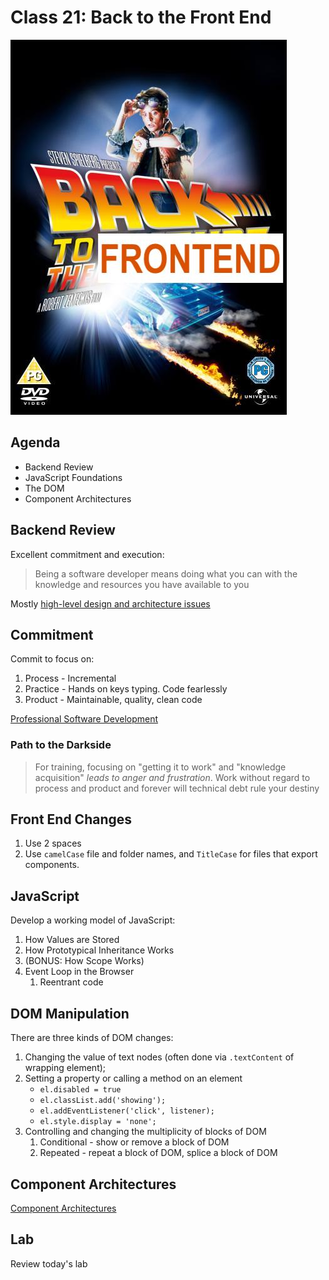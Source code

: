 # Class 21: Back to the Front End

![bttfe](back-to-front-end.jpg)

## Agenda 

* Backend Review
* JavaScript Foundations
* The DOM
* Component Architectures

## Backend Review

Excellent commitment and execution:

> Being a software developer means doing what you can with the knowledge and resources you have available to you

Mostly [high-level design and architecture issues](mid-project-review.md)

## Commitment

Commit to focus on:

1. Process - Incremental
1. Practice - Hands on keys typing. Code fearlessly
1. Product - Maintainable, quality, clean code

[Professional Software Development](professional-sw-development.md)

### Path to the Darkside

> For training, focusing on "getting it to work" and "knowledge acquisition" _leads to anger and frustration_. Work without regard to process and product and forever will technical debt rule your destiny

## Front End Changes

1. Use 2 spaces
1. Use `camelCase` file and folder names, and `TitleCase` for files
that export components.

## JavaScript

Develop a working model of JavaScript:

1. How Values are Stored
1. How Prototypical Inheritance Works
1. (BONUS: How Scope Works)
1. Event Loop in the Browser
    1. Reentrant code

## DOM Manipulation

There are three kinds of DOM changes:

1. Changing the value of text nodes (often done via `.textContent` of 
wrapping element);
1. Setting a property or calling a method on an element
    * `el.disabled = true`
    * `el.classList.add('showing');`
    * `el.addEventListener('click', listener);`
    * `el.style.display = 'none';`
1. Controlling and changing the multiplicity of blocks of DOM
    1. Conditional - show or remove a block of DOM
    1. Repeated - repeat a block of DOM, splice a block of DOM

## Component Architectures

[Component Architectures](component-architectures.md)

## Lab

Review today's lab